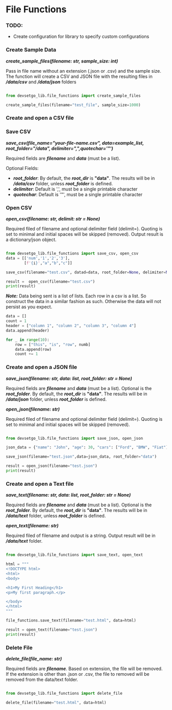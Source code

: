 # File Functions

### TODO:
- Create configuration for library to specify custom configurations


### Create Sample Data

***create_sample_files(filename: str, sample_size: int)***

Pass in file name without an extension (.json or .csv) and the sample size. The function will create a CSV and JSON file with the resulting files in ***/data/csv*** and ***/data/json*** folders
```python

from devsetgo_lib.file_functions import create_sample_files

create_sample_files(filename="test_file", sample_size=1000)
```

### Create and open a CSV file

### Save CSV
***save_csv(file_name="your-file-name.csv", data=example_list, root_folder="/data", delimiter=",",quotechar='"')***

Required fields are ***filename*** and ***data*** (must be a list).

Optional Fields:

- ***root_folder***: By default, the ***root_dir*** is **"data"**. The results will be in ***/data/csv*** folder, unless ***root_folder*** is defined.
- ***delimiter***: Default is ',', must be a single printable character
- ***quotechar***: Default is '"', must be a single printable character


### Open CSV
***open_csv(filename: str, delimit: str = None)***

Required filed of filename and optional delimiter field (delimit=). Quoting is set to minimal and initial spaces will be skipped (removed). Output result is a dictionary/json object.

```python

from devsetgo_lib.file_functions import save_csv, open_csv
data = [['num','1','2','3'],
        [f'{i}',"a","b","c"]]

save_csv(filename="test.csv", datad=data, root_folder=None, delimiter=None, quotechar=None)

result =  open_csv(filename="test.csv")
print(result)
```
***Note:*** Data being sent is a list of lists. Each row in a csv is a list. So construct the data in a similar fashion as such. Otherwise the data will not persist as you expect.

```python
data = []
count = 1
header = ["column 1", "column 2", "column 3", "column 4"]
data.append(header)

for _ in range(10):
    row = ["this", "is", "row", numb]
    data.append(row)
    count += 1

```

### Create and open a JSON file

***save_json(filename: str, data: list, root_folder: str = None)***

Required fields are ***filename*** and ***data*** (must be a list). Optional is the ***root_folder***. By default, the ***root_dir*** is **"data"**. The results will be in ***/data/json*** folder, unless ***root_folder*** is defined.

***open_json(filename: str)***

Required filed of filename and optional delimiter field (delimit=). Quoting is set to minimal and initial spaces will be skipped (removed).
```python

from devsetgo_lib.file_functions import save_json, open_json

json_data = {"name": "John", "age": 30, "cars": ["Ford", "BMW", "Fiat"]}

save_json(filename="test.json",data=json_data, root_folder="data")

result = open_json(filename="test.json")
print(result)
```

### Create and open a Text file

***save_text(filename: str, data: list, root_folder: str = None)***

Required fields are ***filename*** and ***data*** (must be a list). Optional is the ***root_folder***. By default, the ***root_dir*** is **"data"**. The results will be in ***/data/text*** folder, unless ***root_folder*** is defined.

***open_text(filename: str)***

Required filed of filename and output is a string. Output result will be in ***/data/text*** folder.
```python

from devsetgo_lib.file_functions import save_text, open_text

html = """
<!DOCTYPE html>
<html>
<body>

<h1>My First Heading</h1>
<p>My first paragraph.</p>

</body>
</html>
"""

file_functions.save_text(filename="test.html", data=html)

result = open_text(filename="test.json")
print(result)
```

### Delete File

***delete_file(file_name: str)***

Required fields are ***filename***. Based on extension, the file will be removed. If the extension is other than .json or .csv, the file to removed will be removed from the data/text folder.

```python

from devsetgo_lib.file_functions import delete_file

delete_file(filename="test.html", data=html)

```